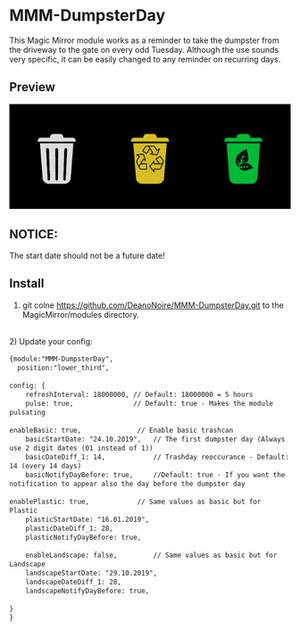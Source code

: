 # MMM-DumpsterDay
This Magic Mirror module works as a reminder to take the dumpster from the driveway to the gate on every odd Tuesday. Although  the use sounds very specific, it can be easily changed to any reminder on recurring days.
  
  ## Preview
<img src="https://github.com/DeanoNoire/MMM-DumpsterDay/blob/master/multiple.png?raw=true">

 ## NOTICE:
 The start date should not be a future date!


## Install
1) git colne https://github.com/DeanoNoire/MMM-DumpsterDay.git to the MagicMirror/modules directory.
<br/>
2) Update your config:



    {module:"MMM-DumpsterDay",
	  position:"lower_third",
	  
    config: {
		refreshInterval: 18000000, // Default: 18000000 = 5 hours
		pulse: true, 			   // Default: true - Makes the module pulsating
	
    enableBasic: true, 				// Enable basic trashcan 
		basicStartDate: "24.10.2019", 	// The first dumpster day (Always use 2 digit dates (01 instead of 1))
		basicDateDiff_1: 14,			// Trashday reoccurance - Default: 14 (every 14 days)
		basicNotifyDayBefore: true,		//Default: true - If you want the notification to appear also the day before the dumpster day
		
    enablePlastic: true,			// Same values as basic but for Plastic
		plasticStartDate: "16.01.2019", 
		plasticDateDiff_1: 28,
		plasticNotifyDayBefore: true,	

		enableLandscape: false,			// Same values as basic but for Landscape
		landscapeStartDate: "29.10.2019",
		landscapeDateDiff_1: 28,		
		landscapeNotifyDayBefore: true,
    
	}
	}
    
  
  
